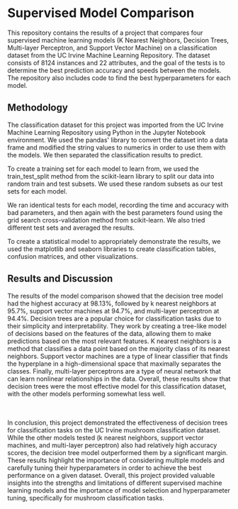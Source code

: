 <h1> Supervised Model Comparison </h1>
This repository contains the results of a project that compares four supervised machine learning models (K Nearest Neighbors, Decision Trees, Multi-layer Perceptron, and Support Vector Machine) on a classification dataset from the UC Irvine Machine Learning Repository. The dataset consists of 8124 instances and 22 attributes, and the goal of the tests is to determine the best prediction accuracy and speeds between the models. The repository also includes code to find the best hyperparameters for each model.

<h2>Methodology</h2>
The classification dataset for this project was imported from the UC Irvine Machine Learning Repository using Python in the Jupyter Notebook environment. We used the pandas' library to convert the dataset into a data frame and modified the string values to numerics in order to use them with the models. We then separated the classification results to predict.

To create a training set for each model to learn from, we used the train_test_split method from the scikit-learn library to split our data into random train and test subsets. We used these random subsets as our test sets for each model.

We ran identical tests for each model, recording the time and accuracy with bad parameters, and then again with the best parameters found using the grid search cross-validation method from scikit-learn. We also tried different test sets and averaged the results.

To create a statistical model to appropriately demonstrate the results, we used the matplotlib and seaborn libraries to create classification tables, confusion matrices, and other visualizations.

<h2> Results and Discussion </h2>
The results of the model comparison showed that the decision tree model had the highest accuracy at 98.13%, followed by k nearest neighbors at 95.7%, support vector machines at 94.7%, and multi-layer perceptron at 94.4%. Decision trees are a popular choice for classification tasks due to their simplicity and interpretability. They work by creating a tree-like model of decisions based on the features of the data, allowing them to make predictions based on the most relevant features. K nearest neighbors is a method that classifies a data point based on the majority class of its nearest neighbors. Support vector machines are a type of linear classifier that finds the hyperplane in a high-dimensional space that maximally separates the classes. Finally, multi-layer perceptrons are a type of neural network that can learn nonlinear relationships in the data. Overall, these results show that decision trees were the most effective model for this classification dataset, with the other models performing somewhat less well.

<br></br>
In conclusion, this project demonstrated the effectiveness of decision trees for classification tasks on the UC Irvine mushroom classification dataset. While the other models tested (k nearest neighbors, support vector machines, and multi-layer perceptron) also had relatively high accuracy scores, the decision tree model outperformed them by a significant margin. These results highlight the importance of considering multiple models and carefully tuning their hyperparameters in order to achieve the best performance on a given dataset. Overall, this project provided valuable insights into the strengths and limitations of different supervised machine learning models and the importance of model selection and hyperparameter tuning, specifically for mushroom classification tasks.
